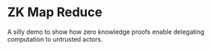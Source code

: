 # ZK Map Reduce

A silly demo to show how zero knowledge proofs enable delegating computation to untrusted actors.
